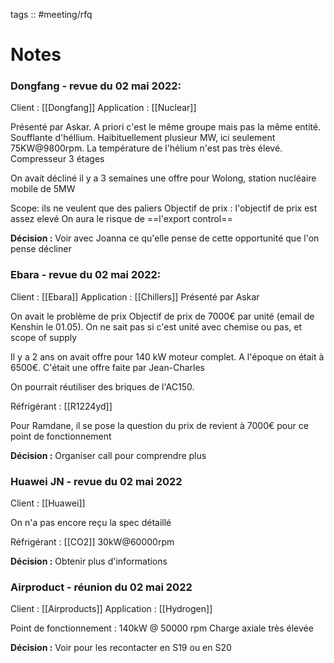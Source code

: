 tags :: #meeting/rfq 

# Notes

### Dongfang - revue du 02 mai 2022:
Client : [[Dongfang]]
Application : [[Nuclear]]

Présenté par Askar.
A priori c'est le même groupe mais pas la même entité.
Soufflante d'héllium.
Haibituellement plusieur MW, ici seulement 75KW@9800rpm.
La température de l'hélium n'est pas très élevé.
Compresseur 3 étages

On avait décliné il y a 3 semaines une offre pour Wolong, station nucléaire mobile de 5MW

Scope: ils ne veulent que des paliers
Objectif de prix : l'objectif de prix est assez elevé
On aura le risque de ==l'export control==

**Décision :**
Voir avec Joanna ce qu'elle pense de cette opportunité que l'on pense décliner

### Ebara - revue du 02 mai 2022:

Client : [[Ebara]]
Application : [[Chillers]]
Présenté par Askar

On avait le problème de prix
Objectif de prix de 7000€ par unité (email de Kenshin le 01.05).
On ne sait pas si c'est unité avec chemise ou pas, et scope of supply

Il y a 2 ans on avait offre pour 140 kW moteur complet. A l'époque on était à 6500€. C'était une offre faite par Jean-Charles

On pourrait réutiliser des briques de l'AC150.

Réfrigérant : [[R1224yd]]

Pour Ramdane, il se pose la question du prix de revient à 7000€ pour ce point de fonctionnement

**Décision :**
Organiser call pour comprendre plus

### Huawei JN - revue du 02 mai 2022

Client : [[Huawei]]

On n'a pas encore reçu la spec détaillé

Réfrigérant : [[CO2]]
30kW@60000rpm

**Décision :**
Obtenir plus d'informations

### Airproduct - réunion du 02 mai 2022

Client : [[Airproducts]]
Application : [[Hydrogen]]

Point de fonctionnement : 140kW @ 50000 rpm
Charge axiale très élevée

**Décision :**
Voir pour les recontacter en S19 ou en S20